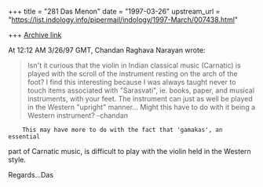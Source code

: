 +++
title = "281 Das Menon"
date = "1997-03-26"
upstream_url = "https://list.indology.info/pipermail/indology/1997-March/007438.html"

+++
[Archive link](https://list.indology.info/pipermail/indology/1997-March/007438.html)

At 12:12 AM 3/26/97 GMT, Chandan Raghava Narayan wrote:
>
>
>Isn't it curious that the violin in Indian classical music (Carnatic) is
>played with the scroll of the instrument resting on the arch of the foot?
>I find this interesting because I was always taught never to touch items
>associated with "Sarasvati", ie. books, paper, and musical instruments,
>with your feet.
>The instrument can just as well be played in the Western "upright"
>manner... Might this have to do with it being a Western instrument?
>-chandan
>
        This may have more to do with the fact that 'gamakas', an essential
part of Carnatic
        music, is difficult to play with the violin held in the Western style.

Regards...Das










